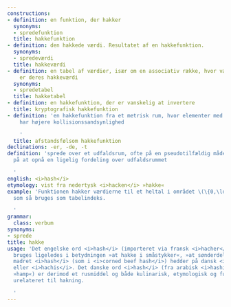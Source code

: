 ```yaml
---
constructions:
- definition: en funktion, der hakker
  synonyms:
  - spredefunktion
  title: hakkefunktion
- definition: den hakkede værdi. Resultatet af en hakkefunktion.
  synonyms:
  - spredeværdi
  title: hakkeværdi
- definition: en tabel af værdier, især om en associativ række, hvor værdiernes indeks
    er deres hakkeværdi
  synonyms:
  - spredetabel
  title: hakketabel
- definition: en hakkefunktion, der er vanskelig at invertere
  title: kryptografisk hakkefunktion
- definition: 'en hakkefunktion fra et metrisk rum, hvor elementer med mindre afstand
    har højere kollisionssandsynlighed

    '
  title: afstandsfølsom hakkefunktion
declinations: -er, -de, -t
definition: 'sprede over et udfaldsrum, ofte på en pseudotilfældig måde med henblik
  på at opnå en ligelig fordeling over udfaldsrummet

  '
english: <i>hash</i>
etymology: vist fra nedertysk <i>hacken</i> »hakke«
example: 'Funktionen hakker værdierne til et heltal i området \(\{0,\ldots, B-1\}\),
  som så bruges som tabelindeks.

  '
grammar:
  class: verbum
synonyms:
- sprede
title: hakke
usage: 'Det engelske ord <i>hash</i> (importeret via fransk <i>hacher</i>, »at hakke«)
  bruges ligeledes i betydningen »at hakke i småstykker«, »at sønderdele«. Den engelsksprogede
  madret <i>hash</i> (som i <i>corned beef hash</i>) hedder på dansk <i>hakkekød</i>
  eller <i>hachis</i>. Det danske ord <i>hash</i> (fra arabisk <i>hashish</i> حشيش,
  »hamp«) er derimod et rusmiddel og både kulinarisk, etymologisk og funktionelt helt
  urelateret til hakning.

  '
---
```

